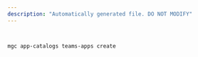 ```yaml
---
description: "Automatically generated file. DO NOT MODIFY"
---
```


```bash


mgc app-catalogs teams-apps create

```